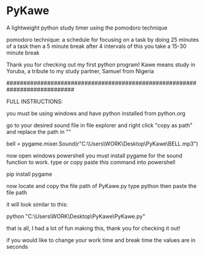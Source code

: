 # PyKawe
A lightweight python study timer using the pomodoro technique

 pomodoro technique: a schedule for focusing on a task by doing
 25 minutes of a task then a 5 minute break 
 after 4 intervals of this you take a 15-30 minute break

 Thank you for checking out my first python program!
 Kawe means study in Yoruba, a tribute to my study partner, Samuel from Nigeria
 
############################################################################

 FULL INSTRUCTIONS:
 
 you must be using windows and have python installed from python.org
 

 go to your desired sound file in file explorer 
 and right click "copy as path" and replace the path in ""

bell = pygame.mixer.Sound(r"C:\Users\WORK\Desktop\PyKawe\BELL.mp3")

 now open windows powershell 
 you must install pygame for the sound function to work.
 type or copy paste this command into powershell 

 pip install pygame 

 now locate and copy the file path of PyKawe.py
 type python then paste the file path

 it will look similar to this:
 
 python "C:\Users\WORK\Desktop\PyKawe\PyKawe.py"
 
 that is all, I had a lot of fun making this, thank you for checking it out!

 if you would like to change your work time and break time the values are in seconds
